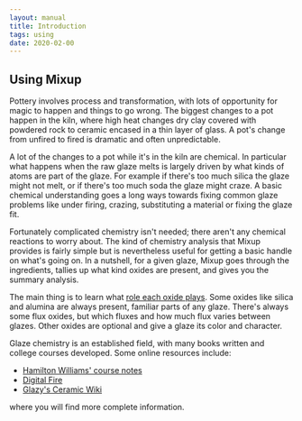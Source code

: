 ```yaml
---
layout: manual
title: Introduction
tags: using
date: 2020-02-00
---
```

## Using Mixup

Pottery involves process and transformation, 
with lots of opportunity for magic to happen and things to go wrong.
The biggest changes to a pot happen in the kiln, where high heat changes
dry clay covered with powdered rock to ceramic encased in a thin layer of glass. 
A pot's change from unfired to fired is dramatic and often unpredictable.

A lot of the changes to a pot while it's in the kiln are chemical.
In particular what happens when the raw glaze melts is largely driven by 
what kinds of atoms are part of the glaze. 
For example if there's too much silica the glaze might not melt, or
if there's too much soda the glaze might craze.
A basic chemical understanding goes
a long ways towards fixing common glaze problems like under firing, crazing, 
substituting a material or fixing the glaze fit. 

Fortunately complicated chemistry isn't needed; 
there aren't any chemical reactions to worry about.
The kind of chemistry analysis that Mixup provides is fairly simple but is 
nevertheless useful for getting a basic handle on what's going on. 
In a nutshell, for a given glaze, Mixup goes through the ingredients, tallies up 
what kind oxides are present, and gives you the summary analysis.

The main thing is to learn what [role each oxide plays](/manual/background/oxides). 
Some oxides like silica and alumina are always present, familiar parts of any glaze.
There's always some flux oxides, but which fluxes and how much flux varies between glazes.
Other oxides are optional and give a glaze its color and character.

Glaze chemistry is an established field, 
with many books written and college courses developed.
Some online resources include:

- [Hamilton Williams' course notes](https://www.hamiltonwilliams.com/glaze-chemistry)
- [Digital Fire](https://digitalfire.com/glossary/glaze+chemistry)
- [Glazy's Ceramic Wiki](https://wiki.glazy.org/t/introduction-to-glaze-calculation/233)

where you will find more complete information. 

